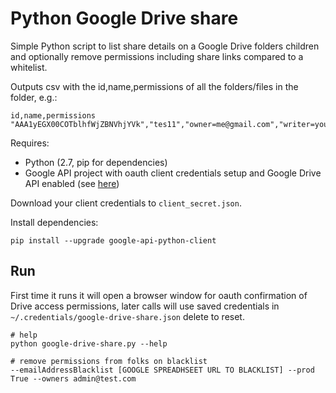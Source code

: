 # Python Google Drive share

Simple Python script to list share details on a Google Drive folders children and optionally remove permissions including share links compared to a whitelist.

Outputs csv with the id,name,permissions of all the folders/files in the folder, e.g.:
```
id,name,permissions
"AAA1yEGX00COTblhfWjZBNVhjYVk","tes11","owner=me@gmail.com","writer=you@gmail.com","reader=anyone"
```

Requires:
* Python (2.7, pip for dependencies)
* Google API project with oauth client credentials setup and Google Drive API enabled (see [here](https://developers.google.com/drive/v3/web/quickstart/python))

Download your client credentials to `client_secret.json`.

Install dependencies:
```
pip install --upgrade google-api-python-client
```

## Run

First time it runs it will open a browser window for oauth confirmation of Drive access permissions, later calls will use saved credentials in `~/.credentials/google-drive-share.json` delete to reset.

```
# help
python google-drive-share.py --help

# remove permissions from folks on blacklist
--emailAddressBlacklist [GOOGLE SPREADHSEET URL TO BLACKLIST] --prod True --owners admin@test.com
```
